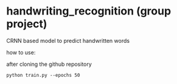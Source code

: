 # handwriting_recognition (group project)
CRNN based model to predict handwritten words

how to use:

after cloning the github repository
```
python train.py --epochs 50
```
